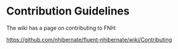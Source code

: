 # Contribution Guidelines

The wiki has a page on contributing to FNH:

https://github.com/nhibernate/fluent-nhibernate/wiki/Contributing
